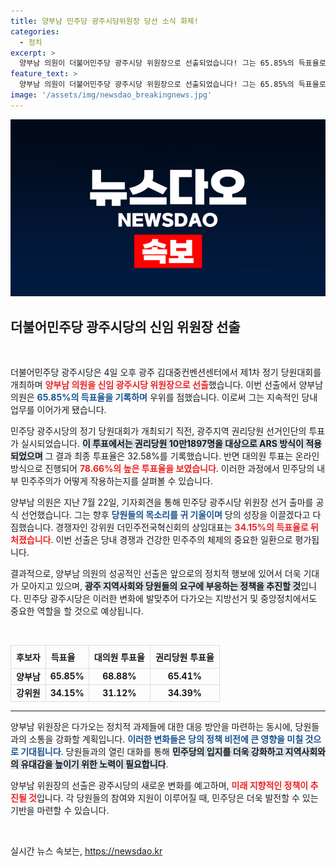 ```yaml
---
title: 양부남 민주당 광주시당위원장 당선 소식 화제!
categories:
  - 정치
excerpt: >
  양부남 의원이 더불어민주당 광주시당 위원장으로 선출되었습니다! 그는 65.85%의 득표율로 신임 위원장에 오르며 강위원 후보를 크게 제치고, 민주당의 새로운 방향을 제시할 것으로 기대됩니다. 자세한 소식이 궁금하다면 클릭하세요!
feature_text: >
  양부남 의원이 더불어민주당 광주시당 위원장으로 선출되었습니다! 그는 65.85%의 득표율로 신임 위원장에 오르며 강위원 후보를 크게 제치고, 민주당의 새로운 방향을 제시할 것으로 기대됩니다. 자세한 소식이 궁금하다면 클릭하세요!
image: '/assets/img/newsdao_breakingnews.jpg'
---
```


<p><img src="/assets/img/newsdao_breakingnews.jpg" alt="ontimetimes 속보" /></p>

<h2 data-ke-size="size26">더불어민주당 광주시당의 신임 위원장 선출</h2>

<p data-ke-size="size16">&nbsp;</p>

<p>더불어민주당 광주시당은 4일 오후 광주 김대중컨벤션센터에서 제1차 정기 당원대회를 개최하며 <b><span style="color: #ee2323;">양부남 의원을 신임 광주시당 위원장으로 선출</span></b>했습니다. 이번 선출에서 양부남 의원은 <b><span style="color: #1a5490;">65.85%의 득표율을 기록하며</span></b> 우위를 점했습니다. 이로써 그는 지속적인 당내 업무를 이어가게 됐습니다. </p>

<p>민주당 광주시당의 정기 당원대회가 개최되기 직전, 광주지역 권리당원 선거인단의 투표가 실시되었습니다. <b><span style="background-color: #21538527;">이 투표에서는 권리당원 10만1897명을 대상으로 ARS 방식이 적용되었으며</span></b> 그 결과 최종 투표율은 32.58%를 기록했습니다. 반면 대의원 투표는 온라인 방식으로 진행되어 <b><span style="color: #ee2323;">78.66%의 높은 투표율을 보였습니다</span></b>. 이러한 과정에서 민주당의 내부 민주주의가 어떻게 작용하는지를 살펴볼 수 있습니다. </p>

<p>양부남 의원은 지난 7월 22일, 기자회견을 통해 민주당 광주시당 위원장 선거 출마를 공식 선언했습니다. 그는 향후 <b><span style="color: #1a5490;">당원들의 목소리를 귀 기울이며</span></b> 당의 성장을 이끌겠다고 다짐했습니다. 경쟁자인 강위원 더민주전국혁신회의 상임대표는 <b><span style="color: #ee2323;">34.15%의 득표율로 뒤처졌습니다</span></b>. 이번 선출은 당내 경쟁과 건강한 민주주의 체제의 중요한 일환으로 평가됩니다.</p>

<p>결과적으로, 양부남 의원의 성공적인 선출은 앞으로의 정치적 행보에 있어서 더욱 기대가 모아지고 있으며, <b><span style="background-color: #21538527;">광주 지역사회와 당원들의 요구에 부응하는 정책을 추진할 것</span></b>입니다. 민주당 광주시당은 이러한 변화에 발맞추어 다가오는 지방선거 및 중앙정치에서도 중요한 역할을 할 것으로 예상됩니다. </p>

<p data-ke-size="size16">&nbsp;</p>

<table style="width:100%; border-collapse:collapse;">
  <thead>
    <tr>
      <th style="border: 1px solid #dddddd; text-align: left; padding: 8px;">후보자</th>
      <th style="border: 1px solid #dddddd; text-align: left; padding: 8px;">득표율</th>
      <th style="border: 1px solid #dddddd; text-align: left; padding: 8px;">대의원 투표율</th>
      <th style="border: 1px solid #dddddd; text-align: left; padding: 8px;">권리당원 투표율</th>
    </tr>
  </thead>
  <tbody>
    <tr>
      <td style="border: 1px solid #dddddd; text-align: center; height: 17px;"><b>양부남</b></td>
      <td style="border: 1px solid #dddddd; text-align: center; height: 17px;"><b>65.85%</b></td>
      <td style="border: 1px solid #dddddd; text-align: center; height: 17px;"><b>68.88%</b></td>
      <td style="border: 1px solid #dddddd; text-align: center; height: 17px;"><b>65.41%</b></td>
    </tr>
    <tr>
      <td style="border: 1px solid #dddddd; text-align: center; height: 17px;"><b>강위원</b></td>
      <td style="border: 1px solid #dddddd; text-align: center; height: 17px;"><b>34.15%</b></td>
      <td style="border: 1px solid #dddddd; text-align: center; height: 17px;"><b>31.12%</b></td>
      <td style="border: 1px solid #dddddd; text-align: center; height: 17px;"><b>34.39%</b></td>
    </tr>
  </tbody>
</table>

<hr />

<p>양부남 위원장은 다가오는 정치적 과제들에 대한 대응 방안을 마련하는 동시에, 당원들과의 소통을 강화할 계획입니다. <b><span style="color: #1a5490;">이러한 변화들은 당의 정책 비전에 큰 영향을 미칠 것으로 기대됩니다</span></b>. 당원들과의 열린 대화를 통해 <b><span style="background-color: #21538527;">민주당의 입지를 더욱 강화하고 지역사회와의 유대감을 높이기 위한 노력이 필요합니다</span></b>. </p>

<p>양부남 위원장의 선출은 광주시당의 새로운 변화를 예고하며, <b><span style="color: #ee2323;">미래 지향적인 정책이 추진될 것</span></b>입니다. 각 당원들의 참여와 지원이 이루어질 때, 민주당은 더욱 발전할 수 있는 기반을 마련할 수 있습니다. </p>

<p data-ke-size="size16">&nbsp;</p>
실시간 뉴스 속보는, <a href="https://newsdao.kr" rel="dofollow">https://newsdao.kr</a>



